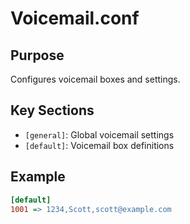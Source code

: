 # Voicemail.conf

## Purpose
Configures voicemail boxes and settings.

## Key Sections
- `[general]`: Global voicemail settings
- `[default]`: Voicemail box definitions

## Example
```ini
[default]
1001 => 1234,Scott,scott@example.com
```
